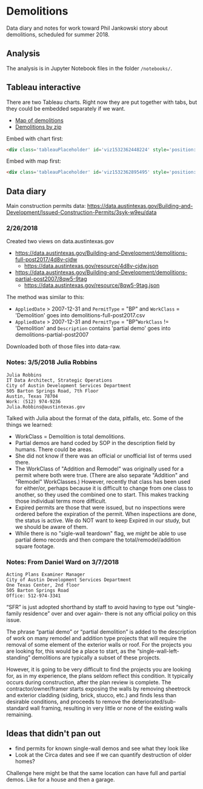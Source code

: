 Demolitions
=======================

Data diary and notes for work toward Phil Jankowski story about demolitions, scheduled for summer 2018.

## Analysis

The analysis is in Jupyter Notebook files in the folder `/notebooks/`.

## Tableau interactive

There are two Tableau charts. Right now they are put together with tabs, but they could be embedded separately if we want.
* [Map of demolitions](https://public.tableau.com/profile/statcomdata#!/vizhome/Demolitions2008-2017/Mapofdemolitions)
* [Demolitions by zip](https://public.tableau.com/profile/statcomdata#!/vizhome/Demolitions2008-2017/DemolitionsbyZIP)


Embed with chart first:

``` html
<div class='tableauPlaceholder' id='viz1532362448224' style='position: relative'><noscript><a href='#'><img alt=' ' src='https:&#47;&#47;public.tableau.com&#47;static&#47;images&#47;De&#47;Demolitions2008-2017&#47;DemolitionsbyZIP&#47;1_rss.png' style='border: none' /></a></noscript><object class='tableauViz'  style='display:none;'><param name='host_url' value='https%3A%2F%2Fpublic.tableau.com%2F' /> <param name='embed_code_version' value='3' /> <param name='site_root' value='' /><param name='name' value='Demolitions2008-2017&#47;DemolitionsbyZIP' /><param name='tabs' value='yes' /><param name='toolbar' value='yes' /><param name='static_image' value='https:&#47;&#47;public.tableau.com&#47;static&#47;images&#47;De&#47;Demolitions2008-2017&#47;DemolitionsbyZIP&#47;1.png' /> <param name='animate_transition' value='yes' /><param name='display_static_image' value='yes' /><param name='display_spinner' value='yes' /><param name='display_overlay' value='yes' /><param name='display_count' value='yes' /><param name='filter' value='publish=yes' /></object></div>                <script type='text/javascript'>                    var divElement = document.getElementById('viz1532362448224');                    var vizElement = divElement.getElementsByTagName('object')[0];                    if ( divElement.offsetWidth > 800 ) { vizElement.style.minWidth='320px';vizElement.style.maxWidth='575px';vizElement.style.width='100%';vizElement.style.height='650px';} else if ( divElement.offsetWidth > 500 ) { vizElement.style.minWidth='320px';vizElement.style.maxWidth='575px';vizElement.style.width='100%';vizElement.style.height='650px';} else { vizElement.style.minWidth='320px';vizElement.style.maxWidth='575px';vizElement.style.width='100%';vizElement.style.height='650px';}                     var scriptElement = document.createElement('script');                    scriptElement.src = 'https://public.tableau.com/javascripts/api/viz_v1.js';                    vizElement.parentNode.insertBefore(scriptElement, vizElement);                </script>
```

Embed with map first:

``` html
<div class='tableauPlaceholder' id='viz1532362895495' style='position: relative'><noscript><a href='#'><img alt=' ' src='https:&#47;&#47;public.tableau.com&#47;static&#47;images&#47;De&#47;Demolitions2008-2017&#47;Mapofdemolitions&#47;1_rss.png' style='border: none' /></a></noscript><object class='tableauViz'  style='display:none;'><param name='host_url' value='https%3A%2F%2Fpublic.tableau.com%2F' /> <param name='embed_code_version' value='3' /> <param name='site_root' value='' /><param name='name' value='Demolitions2008-2017&#47;Mapofdemolitions' /><param name='tabs' value='yes' /><param name='toolbar' value='yes' /><param name='static_image' value='https:&#47;&#47;public.tableau.com&#47;static&#47;images&#47;De&#47;Demolitions2008-2017&#47;Mapofdemolitions&#47;1.png' /> <param name='animate_transition' value='yes' /><param name='display_static_image' value='yes' /><param name='display_spinner' value='yes' /><param name='display_overlay' value='yes' /><param name='display_count' value='yes' /></object></div>                <script type='text/javascript'>                    var divElement = document.getElementById('viz1532362895495');                    var vizElement = divElement.getElementsByTagName('object')[0];                    vizElement.style.minWidth='320px';vizElement.style.maxWidth='575px';vizElement.style.width='100%';vizElement.style.height='650px';                    var scriptElement = document.createElement('script');                    scriptElement.src = 'https://public.tableau.com/javascripts/api/viz_v1.js';                    vizElement.parentNode.insertBefore(scriptElement, vizElement);                </script>
```

## Data diary

Main construction permits data:
https://data.austintexas.gov/Building-and-Development/Issued-Construction-Permits/3syk-w9eu/data

### 2/26/2018
Created two views on data.austintexas.gov
- https://data.austintexas.gov/Building-and-Development/demolitions-full-post2017/4d8v-cjdw
    + https://data.austintexas.gov/resource/4d8v-cjdw.json
- https://data.austintexas.gov/Building-and-Development/demolitions-partial-post2007/8qw5-9tag
    + https://data.austintexas.gov/resource/8qw5-9tag.json

The method was similar to this:
* `AppliedDate` > 2007-12-31 and `PermitType` = "BP" and `WorkClass` = 'Demolition' goes into demolitions-full-post2017.csv
* `AppliedDate` > 2007-12-31 and `PermitType` = "BP"`WorkClass` != 'Demolition' and `Description` contains 'partial demo' goes into demolitions-partial-post2007

Downloaded both of those files into data-raw.


### Notes: 3/5/2018 Julia Robbins

```
Julia Robbins
IT Data Architect, Strategic Operations
City of Austin Development Services Department
505 Barton Springs Road, 7th Floor
Austin, Texas 78704
Work: (512) 974-9236
Julia.Robbins@austintexas.gov
```

Talked with Julia about the format of the data, pitfalls, etc. Some of the things we learned:

- WorkClass = Demolition is total demolitions.
- Partial demos are hand coded by SOP in the description field by humans. There could be areas.
- She did not know if there was an official or unofficial list of terms used there.
- The WorkClass of "Addition and Remodel" was originally used for a permit where both were true. (There are also separate "Addition" and "Remodel" WorkClasses.) However, recently that class has been used for either/or, perhaps because it is difficult to change from one class to another, so they used the combined one to start. This makes tracking those individual terms more difficult.
- Expired permits are those that were issued, but no inspections were ordered before the expiration of the permit. When inspectiions are done, the status is active. We do NOT want to keep Expired in our study, but we should be aware of them.
- While there is no "sigle-wall teardown" flag, we *might* be able to use partial demo records and then compare the total/remodel/addition square footage.

### Notes: From Daniel Ward on 3/7/2018

```
Acting Plans Examiner Manager
City of Austin Development Services Department
One Texas Center, 2nd floor
505 Barton Springs Road
Office: 512-974-3341
```

“SFR” is just adopted shorthand by staff to avoid having to type out “single-family residence” over and over again- there is not any official policy on this issue.
 
The phrase “partial demo” or “partial demolition” is added to the description of work on many remodel and addition type projects that will require the removal of some element of the exterior walls or roof. For the projects you are looking for, this would be a place to start, as the “single-wall-left-standing” demolitions are typically a subset of these projects.
 
However, it is going to be very difficult to find the projects you are looking for, as in my experience, the plans seldom reflect this condition. It typically occurs during construction, after the plan review is complete. The contractor/owner/framer starts exposing the walls by removing sheetrock and exterior cladding (siding, brick, stucco, etc.) and finds less than desirable conditions, and proceeds to remove the deteriorated/sub-standard wall framing, resulting in very little or none of the existing walls remaining.


## Ideas that didn't pan out
- find permits for known single-wall demos and see what they look like
- Look at the Circa dates and see if we can quantify destruction of older homes?

Challenge here might be that the same location can have full and partial demos. Like for a house and then a garage.
